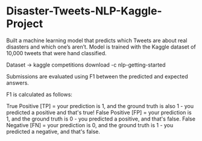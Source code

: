 # Disaster-Tweets-NLP-Kaggle-Project
Built a machine learning model that predicts which Tweets are about real disasters and which one’s aren’t. 
Model is trained with the Kaggle dataset of 10,000 tweets that were hand classified.

Dataset -> kaggle competitions download -c nlp-getting-started

Submissions are evaluated using F1 between the predicted and expected answers.

F1 is calculated as follows:

True Positive [TP] = your prediction is 1, and the ground truth is also 1 - you predicted a positive and that's true!
False Positive [FP] = your prediction is 1, and the ground truth is 0 - you predicted a positive, and that's false.
False Negative [FN] = your prediction is 0, and the ground truth is 1 - you predicted a negative, and that's false.
